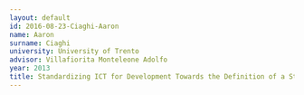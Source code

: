 ```yaml
---
layout: default 
id: 2016-08-23-Ciaghi-Aaron
name: Aaron
surname: Ciaghi
university: University of Trento
advisor: Villafiorita Monteleone Adolfo
year: 2013
title: Standardizing ICT for Development Towards the Definition of a Standard Process and Maturity Model for ICTD Projects
---
```

